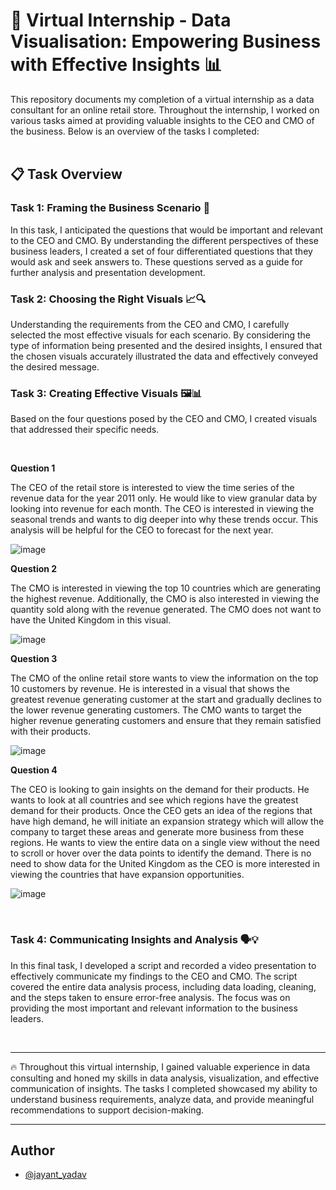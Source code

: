# 🚀 Virtual Internship - Data Visualisation: Empowering Business with Effective Insights 📊

This repository documents my completion of a virtual internship as a data consultant for an online retail store. Throughout the internship, I worked on various tasks aimed at providing valuable insights to the CEO and CMO of the business. Below is an overview of the tasks I completed:
<br><br>

## 📋 Task Overview

### Task 1: Framing the Business Scenario 🎯

In this task, I anticipated the questions that would be important and relevant to the CEO and CMO. By understanding the different perspectives of these business leaders, I created a set of four differentiated questions that they would ask and seek answers to. These questions served as a guide for further analysis and presentation development.

### Task 2: Choosing the Right Visuals 📈🔍

Understanding the requirements from the CEO and CMO, I carefully selected the most effective visuals for each scenario. By considering the type of information being presented and the desired insights, I ensured that the chosen visuals accurately illustrated the data and effectively conveyed the desired message.

### Task 3: Creating Effective Visuals 🖼️📊

Based on the four questions posed by the CEO and CMO, I created visuals that addressed their specific needs.

<br>

**Question 1**

The CEO of the retail store is interested to view the time series of the revenue data for the year 2011 only. He would like to view granular data by looking into revenue for each month. The CEO is interested in viewing the seasonal trends and wants to dig deeper into why these trends occur. This analysis will be helpful for the CEO to forecast for the next year. 
<br>

![image](https://github.com/jayantjy9/TATA-Virtual_Internship/assets/118092998/efe96d64-f220-452a-8021-0f36a03e428d)



**Question 2**

The CMO is interested in viewing the top 10 countries which are generating the highest revenue. Additionally, the CMO is also interested in viewing the quantity sold along with the revenue generated. The CMO does not want to have the United Kingdom in this visual.
<br>

![image](https://github.com/jayantjy9/TATA-Virtual_Internship/assets/118092998/5f7e65c0-b13f-4c95-82cc-fd1befbc5fce)



**Question 3**

The CMO of the online retail store wants to view the information on the top 10 customers by revenue. He is interested in a visual that shows the greatest revenue generating customer at the start and gradually declines to the lower revenue generating customers. The CMO wants to target the higher revenue generating customers and ensure that they remain satisfied with their products.
<br>

![image](https://github.com/jayantjy9/TATA-Virtual_Internship/assets/118092998/f1dc6cc5-d984-4eed-ac32-92c521e52c92)


**Question 4**

The CEO is looking to gain insights on the demand for their products. He wants to look at all countries and see which regions have the greatest demand for their products. Once the CEO gets an idea of the regions that have high demand, he will initiate an expansion strategy which will allow the company to target these areas and generate more business from these regions. He wants to view the entire data on a single view without the need to scroll or hover over the data points to identify the demand. There is no need to show data for the United Kingdom as the CEO is more interested in viewing the countries that have expansion opportunities.
<br>

![image](https://github.com/jayantjy9/TATA-Virtual_Internship/assets/118092998/3e2dd5a5-5baf-4d8f-82bc-b3fb6243622b)


<br>

### Task 4: Communicating Insights and Analysis 🗣️💡

In this final task, I developed a script and recorded a video presentation to effectively communicate my findings to the CEO and CMO. The script covered the entire data analysis process, including data loading, cleaning, and the steps taken to ensure error-free analysis. The focus was on providing the most important and relevant information to the business leaders.

<br>

---

🔥 Throughout this virtual internship, I gained valuable experience in data consulting and honed my skills in data analysis, visualization, and effective communication of insights. The tasks I completed showcased my ability to understand business requirements, analyze data, and provide meaningful recommendations to support decision-making.

---

## Author

- [@jayant_yadav](https://www.github.com/jayantjy9)
